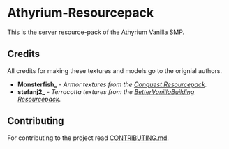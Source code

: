 # Athyrium-Resourcepack

This is the server resource-pack of the Athyrium Vanilla SMP.

## Credits 

All credits for making these textures and models go to the orignial authors.

- **Monsterfish_** - *Armor textures from the [Conquest Resourcepack](https://www.planetminecraft.com/texture-pack/conquest-32x32/).*
- **stefanj2_** - *Terracotta textures from the [BetterVanillaBuilding Resourcepack](https://www.curseforge.com/minecraft/texture-packs/bettervanillabuilding).*

## Contributing

For contributing to the project read [CONTRIBUTING.md](./CONTRIBUTING.md).